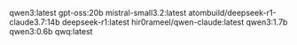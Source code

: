 qwen3:latest
gpt-oss:20b
mistral-small3.2:latest
atombuild/deepseek-r1-claude3.7:14b
deepseek-r1:latest
hir0rameel/qwen-claude:latest
qwen3:1.7b
qwen3:0.6b
qwq:latest